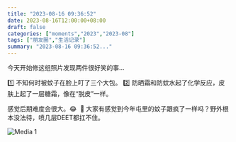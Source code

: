 ```yaml
---
title: "2023-08-16 09:36:52"
date: 2023-08-16T12:00:00+08:00
draft: false
categories: ["moments","2023","2023-08"]
tags: ["朋友圈","生活记录"]
summary: "2023-08-16 09:36:52..."
---
```


今天开始修这组照片发现两件很好笑的事…

1️⃣ 不知何时被蚊子在脸上叮了三个大包。
2️⃣ 防晒霜和防蚊水起了化学反应，皮肤上起了一层糖霜，像在“脱皮”一样。

感觉后期难度会很大。😂
​
​🦟 大家有感觉到今年屯里的蚊子跟疯了一样吗？野外根本没法待，喷几层DEET都扛不住。

![Media 1](/Moments/photos/2023-08-16/202308160936520.jpg)


